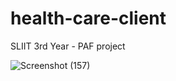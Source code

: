 # health-care-client


SLIIT 3rd Year - PAF project

![Screenshot (157)](https://user-images.githubusercontent.com/41939687/81169884-42c1b680-8fb7-11ea-915e-b5111ad0dd18.png)
